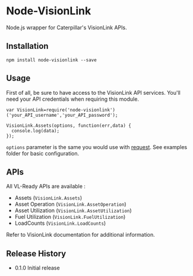 Node-VisionLink
===============

Node.js wrapper for Caterpillar's VisionLink APIs.

## Installation

    npm install node-visionlink --save

## Usage

First of all, be sure to have access to the VisionLink API services. You'll need your API credentials when requiring this module.

    var VisionLink=require('node-visionlink')('your_API_username','your_API_password');

    VisionLink.Assets(options, function(err,data) {
      console.log(data);
    });

`options` parameter is the same you would use with [request](https://github.com/request/request). See examples folder for basic configuration.

## APIs

All VL-Ready APIs are available :

* Assets (`VisionLink.Assets`)
* Asset Operation (`VisionLink.AssetOperation`)
* Asset Utilization (`VisionLink.AssetUtilization`)
* Fuel Utilization (`VisionLink.FuelUtilization`)
* LoadCounts (`VisionLink.LoadCounts`)

Refer to VisionLink documentation for additional information.

## Release History

* 0.1.0 Initial release
